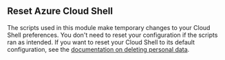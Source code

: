 ## Reset Azure Cloud Shell

The scripts used in this module make temporary changes to your Cloud Shell preferences. You don't need to reset your configuration if the scripts ran as intended. If you want to reset your Cloud Shell to its default configuration, see the [documentation on deleting personal data](/azure/cloud-shell/troubleshooting#delete).
